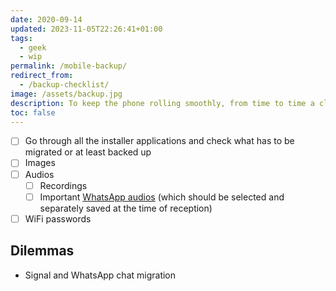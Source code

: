```yaml
---
date: 2020-09-14
updated: 2023-11-05T22:26:41+01:00
tags:
  - geek
  - wip
permalink: /mobile-backup/
redirect_from:
  - /backup-checklist/
image: /assets/backup.jpg
description: To keep the phone rolling smoothly, from time to time a classic data backup and factory reset are necessary, but it’s important not to forget what to save before hitting the red button. These are my checklist and importing workflow.
toc: false
---
```

- [ ] Go through all the installer applications and check what has to be migrated or at least backed up
- [ ] Images
- [ ] Audios
	- [ ] Recordings
	- [ ] Important <u>WhatsApp audios</u> (which should be selected and separately saved at the time of reception)
- [ ] WiFi passwords

## Dilemmas

- Signal and WhatsApp chat migration
